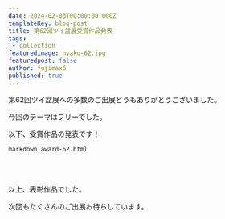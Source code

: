 ```yaml
---
date: 2024-02-03T00:00:00.000Z
templateKey: blog-post
title: 第62回ツイ盆展受賞作品発表
tags:
 - collection
featuredimage: hyaku-62.jpg
featuredpost: false
author: fujimax6
published: true
---
```

第62回ツイ盆展への多数のご出展どうもありがとうございました。

今回のテーマはフリーでした。

以下、受賞作品の発表です！

`markdown:award-62.html`


<div>&nbsp;</div>
<div>&nbsp;</div>

以上、表彰作品でした。

次回もたくさんのご出展お待ちしています。
